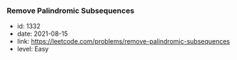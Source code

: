 ### Remove Palindromic Subsequences

* id: 1332
* date: 2021-08-15
* link: https://leetcode.com/problems/remove-palindromic-subsequences
* level: Easy
